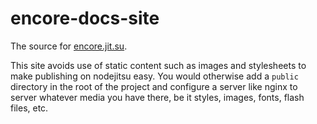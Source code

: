 encore-docs-site
================

The source for [encore.jit.su](//encore.jit.su).

This site avoids use of static content such as images and stylesheets to make publishing on nodejitsu easy.
You would otherwise add a `public` directory in the root of the project and configure a server like nginx
to server whatever media you have there, be it styles, images, fonts, flash files, etc.

